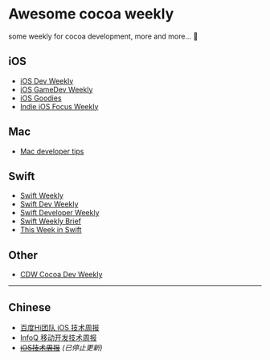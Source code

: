 # Awesome cocoa weekly

some weekly for cocoa development, more and more... 🚀

## iOS

- [iOS Dev Weekly](https://iosdevweekly.com)
- [iOS GameDev Weekly](http://iosgamedevweekly.com)
- [iOS Goodies](http://ios-goodies.com)
- [Indie iOS Focus Weekly](https://indieiosfocus.curated.co/)

## Mac

- [Mac developer tips](http://macdevelopertips.com/)

## Swift

- [Swift Weekly](http://swiftweekly.com)
- [Swift Dev Weekly](http://swiftdevweekly.com)
- [Swift Developer Weekly](http://swiftdevweekly.co)
- [Swift Weekly Brief](https://swiftweekly.github.io/)
- [This Week in Swift](https://swiftnews.curated.co/)

## Other

- [CDW Cocoa Dev Weekly](http://cocoadevweekly.com)

---

## Chinese

- [百度Hi团队 iOS 技术周报](https://github.com/BaiduHiDeviOS/iOS-Tech-Weekly)
- [InfoQ 移动开发技术周报](http://www.infoq.com/cn/mobile-weekly)
- ~~[iOS技术周报](http://weekly.ios-wiki.com/)~~ *(已停止更新)*
